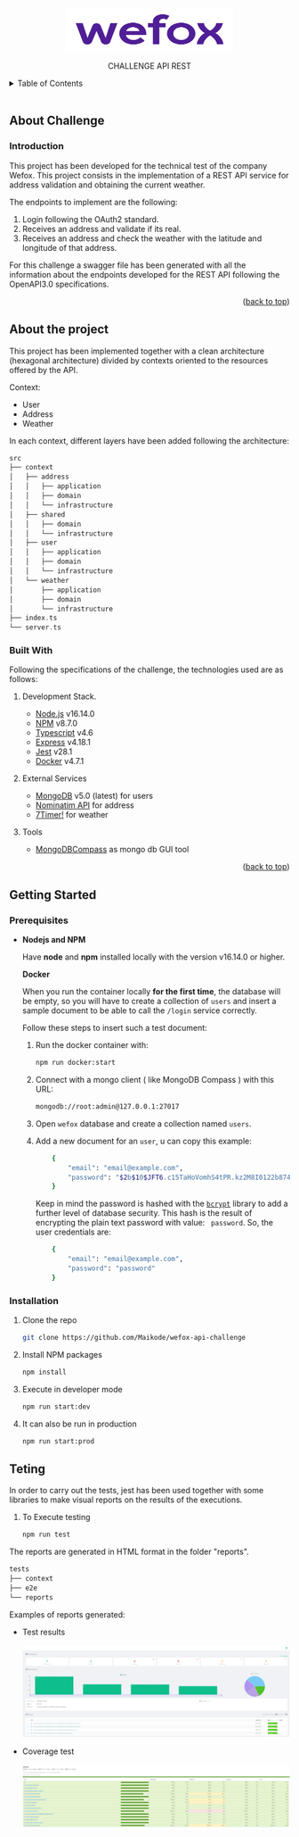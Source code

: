<!-- PROJECT LOGO -->
<br />
<div align="center">
    <img src="images/wefox_logo.png" alt="Logo" width="300" height="80">
  <p> CHALLENGE API REST</p>
</div>

<!-- TABLE OF CONTENTS -->
<details>
  <summary>Table of Contents</summary>
  <ol>
    <li>
      <a href="#about-challenge">About Challenge</a>
      <ul>
        <li><a href="#introduction">Introduction</a></li>
      </ul>
    </li>
    <li>
      <a href="#about-the-project">About The Project</a>
      <ul>
        <li><a href="#built-with">Built With</a></li>
      </ul>
    </li>
    <li>
      <a href="#getting-started">Getting Started</a>
      <ul>
        <li><a href="#prerequisites">Prerequisites</a></li>
        <li><a href="#installation">Installation</a></li>
      </ul>
    </li>
    <li><a href="#usage">Usage</a></li>
    <li><a href="#testing">Testing</a></li>

</details>
</br>

<!-- ABOUT THE PROJECT -->

## About Challenge

### Introduction

This project has been developed for the technical test of the company Wefox. This project consists in the implementation of a REST API service for address validation and obtaining the current weather.

The endpoints to implement are the following:

1. Login following the OAuth2 standard.
2. Receives an address and validate if its real.
3. Receives an address and check the weather with the latitude and longitude of that address.

For this challenge a swagger file has been generated with all the information about the endpoints developed for the REST API following the OpenAPI3.0 specifications.

<p align="right">(<a href="#top">back to top</a>)</p>

## About the project

This project has been implemented together with a clean architecture (hexagonal architecture) divided by contexts oriented to the resources offered by the API.

Context:

-   User
-   Address
-   Weather

In each context, different layers have been added following the architecture:

```scala
src
├── context
│   ├── address
│   │   ├── application
│   │   ├── domain
│   │   └── infrastructure
│   ├── shared
│   │   ├── domain
│   │   └── infrastructure
│   ├── user
│   │   ├── application
│   │   ├── domain
│   │   └── infrastructure
│   └── weather
│       ├── application
│       ├── domain
│       └── infrastructure
├── index.ts
└── server.ts
```

### Built With

Following the specifications of the challenge, the technologies used are as follows:

1. Development Stack.

    - [Node.js](https://nodejs.org/es/) v16.14.0
    - [NPM](https://www.npmjs.com/) v8.7.0
    - [Typescript](https://www.typescriptlang.org/) v4.6
    - [Express](https://expressjs.com/es/) v4.18.1
    - [Jest](https://jestjs.io/) v28.1
    - [Docker](https://www.docker.com/) v4.7.1

2. External Services

    - [MongoDB](https://www.mongodb.com/es) v5.0 (latest) for users
    - [Nominatim API](https://nominatim.org/release-docs/develop/api/Search/) for address
    - [7Timer!](http://www.7timer.info/doc.php) for weather

3. Tools
    - [MongoDBCompass](https://www.mongodb.com/es/products/compass) as mongo db GUI tool

<p align="right">(<a href="#top">back to top</a>)</p>

<!-- GETTING STARTED -->

## Getting Started

### Prerequisites

-   **Nodejs and NPM**

    Have **node** and **npm** installed locally with the version v16.14.0 or higher.

    **Docker**

    When you run the container locally **for the first time**, the database will be empty, so you will have to create a collection of `users` and insert a sample document to be able to call the `/login` service correctly.

    Follow these steps to insert such a test document:

    1. Run the docker container with:
        ```sh
        npm run docker:start
        ```
    2. Connect with a mongo client ( like MongoDB Compass ) with this URL:
        ```sh
        mongodb://root:admin@127.0.0.1:27017
        ```
    3. Open `wefox` database and create a collection named `users`.

    4. Add a new document for an `user`, u can copy this example:

        ```sh
            {
                "email": "email@example.com",
                "password": "$2b$10$JFT6.c15TaHoVomhS4tPR.kz2M8I0122b874/NWUmQGeu0xZVWium"
            }
        ```

        Keep in mind the password is hashed with the [`bcrypt`](https://www.npmjs.com/package/bcrypt) library to add a further level of database security.
        This hash is the result of encrypting the plain text password with value: ` password`.
        So, the user credentials are:

        ```sh
            {
                "email": "email@example.com",
                "password": "password"
            }
        ```

### Installation

1. Clone the repo
    ```sh
    git clone https://github.com/Maikode/wefox-api-challenge
    ```
2. Install NPM packages
    ```sh
    npm install
    ```
3. Execute in developer mode
    ```sh
    npm run start:dev
    ```
4. It can also be run in production
    ```sh
    npm run start:prod
    ```

## Teting

In order to carry out the tests, jest has been used together with some libraries to make visual reports on the results of the executions.

1. To Execute testing

    ```sh
    npm run test
    ```

The reports are generated in HTML format in the folder "reports".

```scala
tests
├── context
├── e2e
└── reports
```

Examples of reports generated:

-   Test results
    </br></br><img src="images/result_tests.png" alt="results tests">

-   Coverage test
    </br></br><img src="images/result_coverage.png" alt="results tests">
